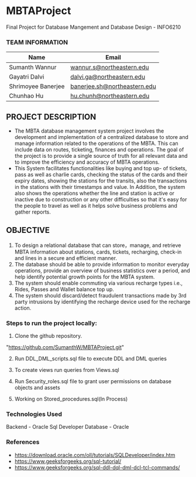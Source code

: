 # MBTAProject

Final Project for Database Mangement and Database Design - INFO6210

### TEAM INFORMATION

|Name|Email
|------|------|
|Sumanth Wannur | wannur.s@northeastern.edu
|Gayatri Dalvi |	dalvi.ga@northeastern.edu
|Shrimoyee Banerjee |	banerjee.sh@northeastern.edu
|Chunhao Hu| hu.chunh@northeastern.edu

## PROJECT DESCRIPTION
- The MBTA database management system project involves the development and implementation
of a centralized database to store and manage information related to the operations of the MBTA.
This can include data on routes, ticketing, finances and operations. The goal of the project is to
provide a single source of truth for all relevant data and to improve the efficiency and accuracy
of MBTA operations.
- This System facilitates functionalities like buying and top up- of tickets, pass as well as charlie
cards, checking the status of the cards and their expiry dates, showing the stations for the transits,
also the transactions in the stations with their timestamps and value. In Addition, the system also
shows the operations whether the line and station is active or inactive due to construction or any
other difficulties so that it's easy for the people to travel as well as it helps solve business
problems and gather reports.

## OBJECTIVE 

1. To design a relational database that can store，manage, and retrieve MBTA information
about stations, cards, tickets, recharging, check-in and lines in a secure and efficient
manner.
2. The database should be able to provide information to monitor everyday operations,
provide an overview of business statistics over a period, and help identify potential
growth points for the MBTA system.
3. The system should enable commuting via various recharge types i.e., Rides, Passes and
Wallet balance top up.
4. The system should discard/detect fraudulent transactions made by 3rd party intrusions by
identifying the recharge device used for the recharge action.


### Steps to run the project locally:

1. Clone the github repository.

  "https://github.com/SumanthW/MBTAProject.git"

2. Run DDL_DML_scripts.sql file to execute DDL and DML queries  

3. To create views run queries from Views.sql 

4. Run Security_roles.sql file to grant user permissions on database objects and assets

5. Working on Stored_procedures.sql(In Process)

### Technologies Used

Backend - Oracle Sql Developer
Database - Oracle


### References
- https://download.oracle.com/oll/tutorials/SQLDeveloper/index.htm
- https://www.geeksforgeeks.org/sql-tutorial/
- https://www.geeksforgeeks.org/sql-ddl-dql-dml-dcl-tcl-commands/




 

